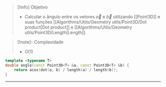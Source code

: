 > [!info] Objetivo
> - Calcular o ângulo entre os vetores $\vec{a}$ e $\vec{b}$ utilizando [[Point3D]] e suas funções [[Algorithms/Utils/Geometry utils/Point3D/Dot product|Dot product]] e [[Algorithms/Utils/Geometry utils/Point3D/Length|Length]].

> [!note]- Complexidade
> - $O(1)$

```cpp
template <typename T>
double angle(const Point3D<T> &a, const Point3D<T> &b) {
	return acos(dot(a, b) / length(a) / length(b));
}
```

---